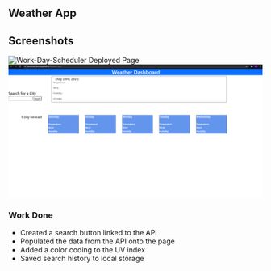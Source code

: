 ## Weather App

## Screenshots
![Work-Day-Scheduler Deployed Page](https://github.com/Dominick-Simone/Weather-App)
![Work-Day-Scheduler Screenshot](https://github.com/Dominick-Simone/Weather-App/blob/main/Screenshot.png)

### Work Done
* Created a search button linked to the API
* Populated the data from the API onto the page
* Added a color coding to the UV index 
* Saved search history to local storage

